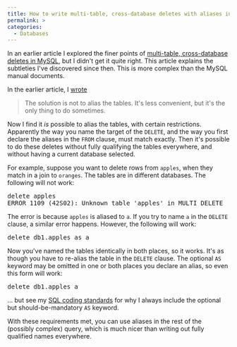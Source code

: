 ```yaml
---
title: How to write multi-table, cross-database deletes with aliases in MySQL
permalink: >
categories:
  - Databases
---
```

In an earlier article I explored the finer points of [multi-table, cross-database deletes in MySQL][1], but I didn't get it quite right. This article explains the subtleties I've discovered since then. This is more complex than the MySQL manual documents.

In the earlier article, I [wrote][1]

> The solution is not to alias the tables. It's less convenient, but it's the only thing to do sometimes.

Now I find it *is* possible to alias the tables, with certain restrictions. Apparently the way you name the target of the `DELETE`, and the way you first declare the aliases in the `FROM` clause, must match exactly. Then it's possible to do these deletes without fully qualifying the tables everywhere, and without having a current database selected.

For example, suppose you want to delete rows from `apples`, when they match in a join to `oranges`. The tables are in different databases. The following will not work:

<pre>delete apples
ERROR 1109 (42S02): Unknown table 'apples' in MULTI DELETE</pre>

The error is because `apples` is aliased to `a`. If you try to name `a` in the `DELETE` clause, a similar error happens. However, the following will work:

<pre>delete db1.apples as a</pre>

Now you've named the tables identically in both places, so it works. It's as though you have to re-alias the table in the `DELETE` clause. The optional `AS` keyword may be omitted in one or both places you declare an alias, so even this form will work:

<pre>delete db1.apples a</pre>

&#8230; but see my [SQL coding standards][2] for why I always include the optional but should-be-mandatory `AS` keyword.

With these requirements met, you can use aliases in the rest of the (possibly complex) query, which is much nicer than writing out fully qualified names everywhere.

[1]: http://www.xaprb.com/blog/2006/05/12/why-multi-table-cross-database-deletes-fail-in-mysql/
[2]: http://www.xaprb.com/blog/2006/04/26/sql-coding-standards/